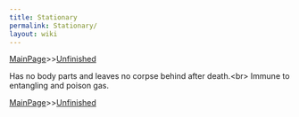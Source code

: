 ```yaml
---
title: Stationary
permalink: Stationary/
layout: wiki
---
```


[MainPage](/keeperrl_wiki/ "wikilink")>>[Unfinished](/keeperrl_wiki/Unfinished "wikilink")



Has no body parts and leaves no corpse behind after death.&lt;br&gt;
Immune to entangling and poison gas.

[MainPage](/keeperrl_wiki/ "wikilink")>>[Unfinished](/keeperrl_wiki/Unfinished "wikilink")

